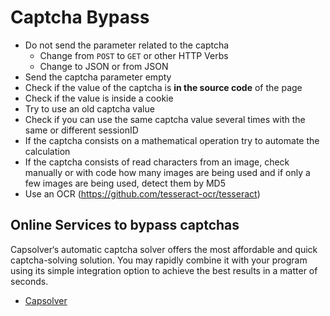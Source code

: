 # Captcha Bypass
* Do not send the parameter related to the captcha
  * Change from `POST` to `GET` or other HTTP Verbs
  * Change to JSON or from JSON
* Send the captcha parameter empty
* Check if the value of the captcha is **in the source code** of the page
* Check if the value is inside a cookie
* Try to use an old captcha value
* Check if you can use the same captcha value several times with the same or different sessionID
* If the captcha consists on a mathematical operation try to automate the calculation
* If the captcha consists of read characters from an image, check manually or with code how many images are being used and if only a few images are being used, detect them by MD5
* Use an OCR (https://github.com/tesseract-ocr/tesseract)

## Online Services to bypass captchas
Capsolver‘s automatic captcha solver offers the most affordable and quick captcha-solving solution. You may rapidly combine it with your program using its simple integration option to achieve the best results in a matter of seconds.
* [Capsolver](https://www.capsolver.com/)
